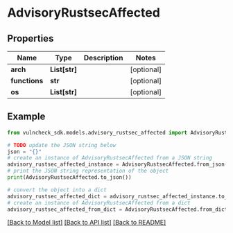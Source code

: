 # AdvisoryRustsecAffected


## Properties

Name | Type | Description | Notes
------------ | ------------- | ------------- | -------------
**arch** | **List[str]** |  | [optional] 
**functions** | **str** |  | [optional] 
**os** | **List[str]** |  | [optional] 

## Example

```python
from vulncheck_sdk.models.advisory_rustsec_affected import AdvisoryRustsecAffected

# TODO update the JSON string below
json = "{}"
# create an instance of AdvisoryRustsecAffected from a JSON string
advisory_rustsec_affected_instance = AdvisoryRustsecAffected.from_json(json)
# print the JSON string representation of the object
print(AdvisoryRustsecAffected.to_json())

# convert the object into a dict
advisory_rustsec_affected_dict = advisory_rustsec_affected_instance.to_dict()
# create an instance of AdvisoryRustsecAffected from a dict
advisory_rustsec_affected_from_dict = AdvisoryRustsecAffected.from_dict(advisory_rustsec_affected_dict)
```
[[Back to Model list]](../README.md#documentation-for-models) [[Back to API list]](../README.md#documentation-for-api-endpoints) [[Back to README]](../README.md)


